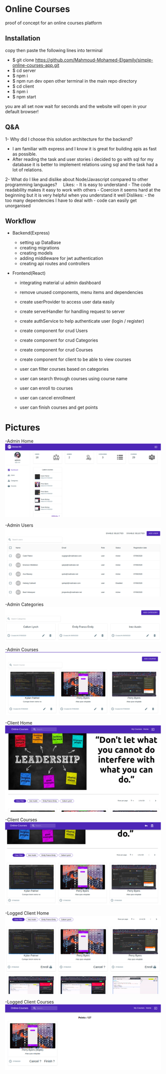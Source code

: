 # Online Courses
proof of concept for an online courses platform

## Installation

copy then paste the following lines into terminal
- $ git clone https://github.com/Mahmoud-Mohamed-Elgamily/simple-online-courses-app.git
- $ cd server
- $ npm i
- $ npm run dev
  open other terminal in the main repo directory
- $ cd client
- $ npm i
- $ npm start

you are all set now wait for seconds and the website will open in your default browser!

## Q&A

1- Why did I choose this solution architecture for the backend?    
  - I am familiar with express and I know it is great for building apis as fast as possible.    
  - After reading the task and user stories i decided to go with sql for my database it is better to implement relations using sql and the task had a lot of relations.
  
2- What do I like and dislike about Node/Javascript compared to other programming languages?
    Likes:
      - It is easy to understand
      - The code readability makes it easy to work with others
      - Coercion it seems hard at the beginning but it is very helpful when you understand it well
    Dislikes:
      - the too many dependencies I have to deal with
      - code can easily get unorganised 
    
    
## Workflow
- Backend(Express)
  - setting up DataBase
  - creating migrations
  - creating models
  - adding middleware for jwt authentication
  - creating api routes and controllers
  
- Frontend(React)
  - integrating material ui admin dashboard
  - remove unused components, menu items and dependencies 
  - create userProvider to access user data easily
  - create serverHandler for handling request to server
  - create authService to help authenticate user (login / register)
  - create component for crud Users
  - create component for crud Categories
  - create component for crud Courses
  
  - create component for client to be able to view courses
  - user can filter courses based on categories 
  - user can search through courses using course name
  - user can enroll to courses
  - user can cancel enrollment
  - user can finish courses and get points 

# Pictures

-Admin Home
![](projectImages/adminPage.png)

-Admin Users
![](projectImages/adminUsersPage.png)

-Admin Categories
![](projectImages/adminCategoriesPage.png)

-Admin Courses 
![](projectImages/adminCoursesPage.png)

-Client Home
![](projectImages/homePage.png)

-Client Courses
![](projectImages/homepageCourses.png)

-Logged Client Home
![](projectImages/loggedUserHomePage.png)

-Logged Client Courses
![](projectImages/loggedUserCourses.png)
